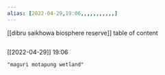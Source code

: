 ```yaml
---
alias: [2022-04-29,19:06,,,,,,,,,,,]
---
```

[[dibru saikhowa biosphere reserve]]
table of content
```toc
```

[[2022-04-29]] 19:06

```query
"maguri motapung wetland"
```